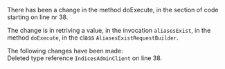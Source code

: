 There has been a change in the method doExecute, in the section of code starting on line nr 38.
  
The change is in retriving a value, in the invocation ```aliasesExist```, in the method ```doExecute```, in the class ```AliasesExistRequestBuilder```.
  
The following changes have been made:  
Deleted type reference ```IndicesAdminClient``` on line 38.  
